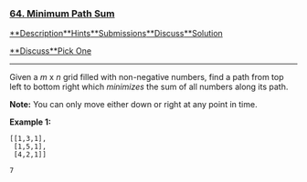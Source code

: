 ### [64. Minimum Path Sum](https://leetcode.com/problems/minimum-path-sum/description/)

[**Description](https://leetcode.com/problems/minimum-path-sum/description/)[**Hints](https://leetcode.com/problems/minimum-path-sum/hints/)[**Submissions](https://leetcode.com/problems/minimum-path-sum/submissions/)[**Discuss](https://leetcode.com/problems/minimum-path-sum/discuss/)[**Solution](https://leetcode.com/problems/minimum-path-sum/solution/)

[**Discuss](https://discuss.leetcode.com/category/72)[**Pick One](https://leetcode.com/problems/random-one-question/)

------

Given a *m* x *n* grid filled with non-negative numbers, find a path from top left to bottom right which *minimizes* the sum of all numbers along its path.

**Note:** You can only move either down or right at any point in time.

**Example 1:**

```
[[1,3,1],
 [1,5,1],
 [4,2,1]]

```

 

```
7
```